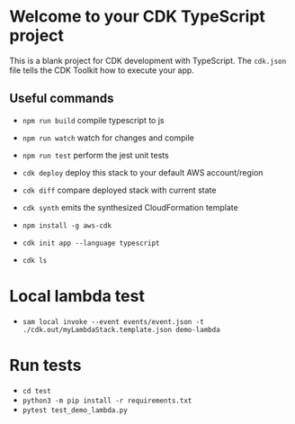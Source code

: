 # Welcome to your CDK TypeScript project
This is a blank project for CDK development with TypeScript.
The `cdk.json` file tells the CDK Toolkit how to execute your app.

## Useful commands
* `npm run build`   compile typescript to js
* `npm run watch`   watch for changes and compile
* `npm run test`    perform the jest unit tests
* `cdk deploy`      deploy this stack to your default AWS account/region
* `cdk diff`        compare deployed stack with current state
* `cdk synth`       emits the synthesized CloudFormation template

* `npm install -g aws-cdk` 
* `cdk init app --language typescript` 
* `cdk ls` 

# Local lambda test
* `sam local invoke --event events/event.json -t ./cdk.out/myLambdaStack.template.json demo-lambda` 

# Run tests
* `cd test` 
* `python3 -m pip install -r requirements.txt` 
* `pytest test_demo_lambda.py`
